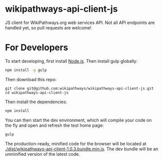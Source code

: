 wikipathways-api-client-js
==============

JS client for WikiPathways.org web services API. Not all API endpoints are handled yet, so pull requests are welcome!

# For Developers

To start developing, first install [Node.js](https://nodejs.org/). Then install gulp globally:

```bash
npm install -g gulp
```

Then download this repo:

```
git clone git@github.com:wikipathways/wikipathways-api-client-js.git
cd wikipathways-api-client-js
```

Then install the dependencies:

```bash
npm install
```

You can then start the dev environment, which will compile your code on the fly and open and refresh the test home page:

```bash
gulp
```

The production-ready, minified code for the browser will be located at [./dist/wikipathways-api-client-1.0.3.bundle.min.js](https://github.com/wikipathways/wikipathways-api-client-js/blob/master/dist/wikipathways-api-client-1.0.3.bundle.min.js). The dev bundle will be an unminified version of the latest code.

